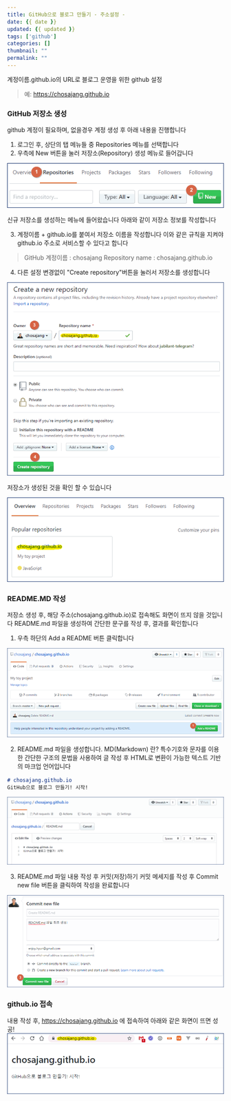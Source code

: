 ```yaml
---
title: GitHub으로 블로그 만들기 - 주소설정 -
date: {{ date }}
updated: {{ updated }}
tags: ['github']
categories: []
thumbnail: ""
permalink: ""
---
```


계정이름.github.io의 URL로 블로그 운영을 위한 github 설정

<!-- more  -->
 > 예: https://chosajang.github.io 

### GitHub 저장소 생성

github 계정이 필요하며, 없을경우 계정 생성 후 아래 내용을 진행합니다

1. 로그인 후, 상단의 탭 메뉴들 중 Repositories 메뉴를 선택합니다
2. 우측에 New 버튼을 눌러 저장소(Repository) 생성 메뉴로 들어갑니다

<img src="/image/github.blog.create/01.gif" />

신규 저장소를 생성하는 메뉴에 들어왔습니다
아래와 같이 저장소 정보를 작성합니다

3. 계정이름 + github.io를 붙여서 저장소 이름을 작성합니다
이와 같은 규칙을 지켜야 github.io 주소로 서비스할 수 있다고 합니다
> GitHub 계정이름 : chosajang
> Repository name : chosajang.github.io

4. 다른 설정 변경없이 "Create repository"버튼을 눌러서 저장소를 생성합니다

<img src="/image/github.blog.create/02.gif" />

저장소가 생성된 것을 확인 할 수 있습니다

<img src="/image/github.blog.create/03.gif" />

### README.MD 작성
저장소 생성 후, 해당 주소(chosajang.github.io)로 접속해도 화면이 뜨지 않을 것입니다
README.md 파일을 생성하여 간단한 문구를 작성 후, 결과를 확인합니다

1. 우측 하단의 Add a README 버튼 클릭합니다
<img src="/image/github.blog.create/04.gif" />

2. README.md 파일을 생성합니다.
MD(Markdown) 란?
특수기호와 문자를 이용한 간단한 구조의 문법을 사용하여 글 작성 후 HTML로 변환이 가능한 텍스트 기반의 마크업 언어입니다
``` md
# chosajang.github.io
GitHub으로 블로그 만들기! 시작!
```
<img src="/image/github.blog.create/05.gif" />

3. README.md 파일 내용 작성 후 커밋(저장)하기
커밋 메세지를 작성 후 Commit new file 버튼을 클릭하여 작성을 완료합니다
<img src="/image/github.blog.create/06.gif" />

### github.io 접속
내용 작성 후, https://chosajang.github.io 에 접속하여 아래와 같은 화면이 뜨면 성공!
<img src="/image/github.blog.create/07.gif" />

<!-- toc -->